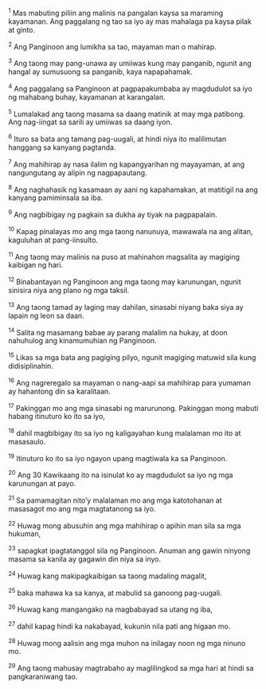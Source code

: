 <sup>1</sup>
Mas mabuting piliin ang malinis na pangalan kaysa sa maraming kayamanan. Ang paggalang ng tao sa iyo ay mas mahalaga pa kaysa pilak at ginto. 

<sup>2</sup>
Ang Panginoon ang lumikha sa tao, mayaman man o mahirap. 

<sup>3</sup>
Ang taong may pang-unawa ay umiiwas kung may panganib, ngunit ang hangal ay sumusuong sa panganib, kaya napapahamak. 

<sup>4</sup>
Ang paggalang sa Panginoon at pagpapakumbaba ay magdudulot sa iyo ng mahabang buhay, kayamanan at karangalan. 

<sup>5</sup>
Lumalakad ang taong masama sa daang matinik at may mga patibong. Ang nag-iingat sa sarili ay umiiwas sa daang iyon. 

<sup>6</sup>
Ituro sa bata ang tamang pag-uugali, at hindi niya ito malilimutan hanggang sa kanyang pagtanda. 

<sup>7</sup>
Ang mahihirap ay nasa ilalim ng kapangyarihan ng mayayaman, at ang nangungutang ay alipin ng nagpapautang. 

<sup>8</sup>
Ang naghahasik ng kasamaan ay aani ng kapahamakan, at matitigil na ang kanyang pamiminsala sa iba. 

<sup>9</sup>
Ang nagbibigay ng pagkain sa dukha ay tiyak na pagpapalain. 

<sup>10</sup>
Kapag pinalayas mo ang mga taong nanunuya, mawawala na ang alitan, kaguluhan at pang-iinsulto. 

<sup>11</sup>
Ang taong may malinis na puso at mahinahon magsalita ay magiging kaibigan ng hari. 

<sup>12</sup>
Binabantayan ng Panginoon ang mga taong may karunungan, ngunit sinisira niya ang plano ng mga taksil. 

<sup>13</sup>
Ang taong tamad ay laging may dahilan, sinasabi niyang baka siya ay lapain ng leon sa daan. 

<sup>14</sup>
Salita ng masamang babae ay parang malalim na hukay, at doon nahuhulog ang kinamumuhian ng Panginoon. 

<sup>15</sup>
Likas sa mga bata ang pagiging pilyo, ngunit magiging matuwid sila kung didisiplinahin. 

<sup>16</sup>
Ang nagreregalo sa mayaman o nang-aapi sa mahihirap para yumaman ay hahantong din sa karalitaan.

<sup>17</sup>
Pakinggan mo ang mga sinasabi ng marurunong. Pakinggan mong mabuti habang itinuturo ko ito sa iyo, 

<sup>18</sup>
dahil magbibigay ito sa iyo ng kaligayahan kung malalaman mo ito at masasaulo. 

<sup>19</sup>
Itinuturo ko ito sa iyo ngayon upang magtiwala ka sa Panginoon. 

<sup>20</sup>
Ang 30 Kawikaang ito na isinulat ko ay magdudulot sa iyo ng mga karunungan at payo. 

<sup>21</sup>
Sa pamamagitan nitoʼy malalaman mo ang mga katotohanan at masasagot mo ang mga magtatanong sa iyo. 

<sup>22</sup>
Huwag mong abusuhin ang mga mahihirap o apihin man sila sa mga hukuman, 

<sup>23</sup>
sapagkat ipagtatanggol sila ng Panginoon. Anuman ang gawin ninyong masama sa kanila ay gagawin din niya sa inyo. 

<sup>24</sup>
Huwag kang makipagkaibigan sa taong madaling magalit, 

<sup>25</sup>
baka mahawa ka sa kanya, at mabulid sa ganoong pag-uugali. 

<sup>26</sup>
Huwag kang mangangako na magbabayad sa utang ng iba, 

<sup>27</sup>
dahil kapag hindi ka nakabayad, kukunin nila pati ang higaan mo. 

<sup>28</sup>
Huwag mong aalisin ang mga muhon na inilagay noon ng mga ninuno mo. 

<sup>29</sup>
Ang taong mahusay magtrabaho ay maglilingkod sa mga hari at hindi sa pangkaraniwang tao.